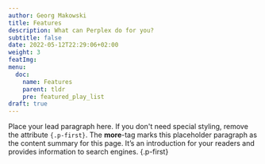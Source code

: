 ```yaml
---
author: Georg Makowski
title: Features
description: What can Perplex do for you?
subtitle: false
date: 2022-05-12T22:29:06+02:00 
weight: 3
featImg:
menu:
  doc:
    name: Features
    parent: tldr
    pre: featured_play_list
draft: true
---
```


Place your lead paragraph here. If you don't need special styling, remove the attribute `{.p-first}`. The **more**-tag marks this placeholder paragraph as the content summary for this page. It’s an introduction for your readers and provides information to search engines.
{.p-first} <!--more-->

